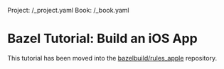 Project: /_project.yaml
Book: /_book.yaml

# Bazel Tutorial: Build an iOS App

This tutorial has been moved into the [bazelbuild/rules_apple](https://github.com/bazelbuild/rules_apple/blob/master/doc/tutorials/ios-app.md) repository.
